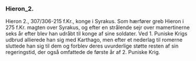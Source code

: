 ### Hieron_2.


Hieron 2., 307/306-215 f.Kr., konge i Syrakus. Som hærfører greb Hieron i 275 f.Kr. magten over Syrakus, og efter en strålende sejr over mamertinerne seks år efter blev han udråbt til konge af sine soldater. Ved 1. Puniske Krigs udbrud allierede han sig med Karthago, men efter et nederlag til romerne sluttede han sig til dem og forblev deres uvurderlige støtte resten af sin regeringstid, der også omfattede de første år af 2. Puniske Krig.